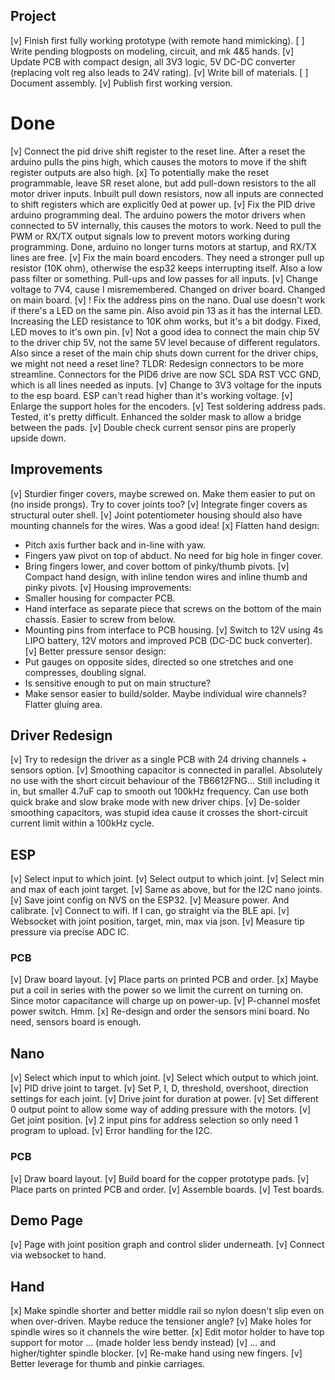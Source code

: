 Project
-------

[v] Finish first fully working prototype (with remote hand mimicking).
[ ] Write pending blogposts on modeling, circuit, and mk 4&5 hands.
[v] Update PCB with compact design, all 3V3 logic, 5V DC-DC converter (replacing volt reg also leads to 24V rating).
[v] Write bill of materials.
[ ] Document assembly.
[v] Publish first working version.


Done
====


[v] Connect the pid drive shift register to the reset line. After a reset the arduino pulls the pins high, which causes the motors to move if the shift register outputs are also high.
[x] To potentially make the reset programmable, leave SR reset alone, but add pull-down resistors to the all motor driver inputs.
    Inbuilt pull down resistors, now all inputs are connected to shift registers which are explicitly 0ed at power up.
[v] Fix the PID drive arduino programming deal. The arduino powers the motor drivers when connected to 5V internally, this causes the motors to work. Need to pull the PWM or RX/TX output
signals low to prevent motors working during programming.
    Done, arduino no longer turns motors at startup, and RX/TX lines are free.
[v] Fix the main board encoders. They need a stronger pull up resistor (10K ohm), otherwise the esp32 keeps interrupting itself. Also a low pass filter or something.
    Pull-ups and low passes for all inputs.
[v] Change voltage to 7V4, cause I misremembered.
    Changed on driver board. Changed on main board.
[v] ! Fix the address pins on the nano. Dual use doesn't work if there's a LED on the same pin. Also avoid pin 13 as it has the internal LED. Increasing the LED resistance to 10K ohm works, but it's a bit dodgy.
    Fixed, LED moves to it's own pin.
[v] Not a good idea to connect the main chip 5V to the driver chip 5V, not the same 5V level because of different regulators. Also since a reset of
the main chip shuts down current for the driver chips, we might not need a reset line? TLDR: Redesign connectors to be more streamline.
    Connectors for the PID6 drive are now SCL SDA RST VCC GND, which is all lines needed as inputs.
[v] Change to 3V3 voltage for the inputs to the esp board. ESP can't read higher than it's working voltage.
[v] Enlarge the support holes for the encoders.
[v] Test soldering address pads.
    Tested, it's pretty difficult. Enhanced the solder mask to allow a bridge between the pads.
[v] Double check current sensor pins are properly upside down.


Improvements
------------

[v] Sturdier finger covers, maybe screwed on. Make them easier to put on (no inside prongs). Try to cover joints too?
[v] Integrate finger covers as structural outer shell.
[v] Joint potentiometer housing should also have mounting channels for the wires. Was a good idea!
[x] Flatten hand design:
  * Pitch axis further back and in-line with yaw.
  * Fingers yaw pivot on top of abduct. No need for big hole in finger cover.
  * Bring fingers lower, and cover bottom of pinky/thumb pivots.
[v] Compact hand design, with inline tendon wires and inline thumb and pinky pivots.
[v] Housing improvements:
  * Smaller housing for compacter PCB.
  * Hand interface as separate piece that screws on the bottom of the main chassis. Easier to screw from below.
  * Mounting pins from interface to PCB housing.
[v] Switch to 12V using 4s LIPO battery, 12V motors and improved PCB (DC-DC buck converter).
[v] Better pressure sensor design:
  * Put gauges on opposite sides, directed so one stretches and one compresses, doubling signal.
  * Is sensitive enough to put on main structure?
  * Make sensor easier to build/solder. Maybe individual wire channels? Flatter gluing area.


Driver Redesign
---------------

[v] Try to redesign the driver as a single PCB with 24 driving channels + sensors option.
[v] Smoothing capacitor is connected in parallel. Absolutely no use with the short circuit behaviour of the TB6612FNG...
  Still including it in, but smaller 4.7uF cap to smooth out 100kHz frequency. Can use both quick brake and slow brake mode with new driver chips.
[v] De-solder smoothing capacitors, was stupid idea cause it crosses the short-circuit current limit within a 100kHz cycle.


ESP
---

[v] Select input to which joint.
[v] Select output to which joint.
[v] Select min and max of each joint target.
[v] Same as above, but for the I2C nano joints.
[v] Save joint config on NVS on the ESP32.
[v] Measure power. And calibrate.
[v] Connect to wifi. If I can, go straight via the BLE api.
[v] Websocket with joint position, target, min, max via json.
[v] Measure tip pressure via precise ADC IC.


### PCB

[v] Draw board layout.
[v] Place parts on printed PCB and order.
[x] Maybe put a coil in series with the power so we limit the current on turning on.
Since motor capacitance will charge up on power-up.
[v] P-channel mosfet power switch. Hmm.
[x] Re-design and order the sensors mini board. No need, sensors board is enough.



Nano
----

[v] Select which input to which joint.
[v] Select which output to which joint.
[v] PID drive joint to target.
[v] Set P, I, D, threshold, overshoot, direction settings for each joint.
[v] Drive joint for duration at power.
[v] Set different 0 output point to allow some way of adding pressure with the motors.
[v] Get joint position.
[v] 2 input pins for address selection so only need 1 program to upload.
[v] Error handling for the I2C.


### PCB


[v] Draw board layout.
[v] Build board for the copper prototype pads.
[v] Place parts on printed PCB and order.
[v] Assemble boards.
[v] Test boards.


Demo Page
---------

[v] Page with joint position graph and control slider underneath.
[v] Connect via websocket to hand.


Hand
----

[x] Make spindle shorter and better middle rail so nylon doesn't slip even on when over-driven. Maybe reduce the tensioner angle?
[v] Make holes for spindle wires so it channels the wire better.
[x] Edit motor holder to have top support for motor ... (made holder less bendy instead)
[v] ... and higher/tighter spindle blocker.
[v] Re-make hand using new fingers.
[v] Better leverage for thumb and pinkie carriages.

